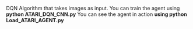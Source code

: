 DQN Algorithm that takes images as input.
You can train the agent using **python ATARI_DQN_CNN.py**
You can see the agent in action **using python Load_ATARI_AGENT.py**
